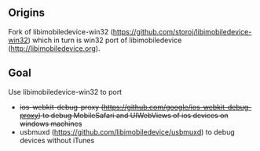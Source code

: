 ## Origins ##
Fork of libimobiledevice-win32 (https://github.com/storoj/libimobiledevice-win32) which in turn is win32 port of libimobiledevice (http://libimobiledevice.org).

## Goal ##
Use libimobiledevice-win32 to port 

- <del>ios-webkit-debug-proxy (https://github.com/google/ios-webkit-debug-proxy) to debug MobileSafari and UIWebViews of ios devices on windows machines</del>
- usbmuxd (https://github.com/libimobiledevice/usbmuxd) to debug devices without iTunes